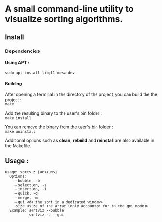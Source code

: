 # A small command-line utility to visualize sorting algorithms.

## Install

### Dependencies

#### Using APT :

`sudo apt install libgl1-mesa-dev`

#### Building

After opening a terminal in the directory of the project, you can build the the project :\
`make`

Add the resulting binary to the user's bin folder :\
`make install`

You can remove the binary from the user's bin folder :\
`make uninstall`

Additional options such as **clean**, **rebuild** and **reinstall** are also available in the Makefile.

## Usage :

```
Usage: sortviz [OPTIONS]
  Options:
    --bubble, -b
    --selection, -s
    --insertion, -i
    --quick, -q
    --merge, -m
    --gui <do the sort in a dedicated window>
    -size <size of the array (only accounted for in the gui mode)>
  Example: sortviz --bubble
           sortviz -b --gui
```
